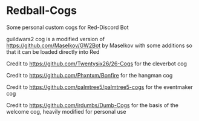 # Redball-Cogs
Some personal custom cogs for Red-Discord Bot

guildwars2 cog is a modified version of https://github.com/Maselkov/GW2Bot by Maselkov with some additions so that it can be loaded directly into Red

Credit to https://github.com/Twentysix26/26-Cogs for the cleverbot cog

Credit to https://github.com/Phxntxm/Bonfire for the hangman cog

Credit to https://github.com/palmtree5/palmtree5-cogs for the eventmaker cog

Credit to https://github.com/irdumbs/Dumb-Cogs for the basis of the welcome cog, heavily modified for personal use
